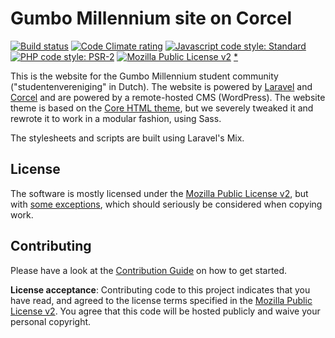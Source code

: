 # Gumbo Millennium site on Corcel

[![Build status][shield-build]][link-build]
[![Code Climate rating][shield-cc]][link-cc]
[![Javascript code style: Standard][shield-js]][link-js]
[![PHP code style: PSR-2][shield-php]][link-php]
[![Mozilla Public License v2][shield-license]][link-mpl] [\*][link-license]

This is the website for the Gumbo Millennium student community
("studentenvereniging" in Dutch). The website is powered by [Laravel][laravel]
and [Corcel][corcel] and are powered by a remote-hosted CMS (WordPress). The
website theme is based on the [Core HTML theme][core], but we severely tweaked
it and rewrote it to work in a modular fashion, using Sass.

The stylesheets and scripts are built using Laravel's Mix.

## License

The software is mostly licensed under the [Mozilla Public License v2][link-mpl],
but with [some exceptions][link-license], which should seriously be considered
when copying work.


## Contributing

Please have a look at the [Contribution Guide][contrib] on how to get started.

**License acceptance**: Contributing code to this project indicates that you
have read, and agreed to the license terms specified in the [Mozilla Public
License v2][link-mpl]. You agree that this code will be hosted publicly and
waive your personal copyright.

<!--
    All the links
-->

<!-- Badges -->
[shield-build]: https://img.shields.io/travis/roelofr/gumbo-corcel.svg
[link-build]: https://travis-ci.com/roelofr/gumbo-corcel

[shield-cc]: https://img.shields.io/codeclimate/github/roelofr/gumbo-corcel.svg
[link-cc]: https://codeclimate.com/github/roelofr/gumbo-corcel

[shield-js]: https://img.shields.io/badge/js%20code%20style-standard-brightgreen.svg
[link-js]: https://standardjs.com/

[shield-php]: https://img.shields.io/badge/php%20code%20style-PSR--2-8892be.svg
[link-php]: https://www.php-fig.org/psr/psr-2/

[shield-license]: https://img.shields.io/badge/license-Mozilla%20Public%20License%20version%202.0-orange.svg
[link-mpl]: MPL-V2.md
[link-license]: LICENSE.md

<!-- Introduction -->
[laravel]: https://laravel.com/
[corcel]: https://github.com/corcel/corcel
[core]: https://wrapbootstrap.com/theme/core-multipurpose-bootstrap-4-theme-WB0822P51


<!-- Contributing -->
[contrib]: ./CONTRIBUTING.md
